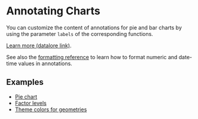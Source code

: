 # Annotating Charts

You can customize the content of annotations for pie and bar charts by using the parameter `labels` of the corresponding functions.

[Learn more (datalore link)](%nbp-annotations%).

See also the [formatting reference](formats.md) to learn how to format numeric and date-time values in annotations.


## Examples

- [Pie chart](%nb-geom_pie%)
- [Factor levels](%nb-factor_levels%)
- [Theme colors for geometries](%nb-geom_theme_colors%)